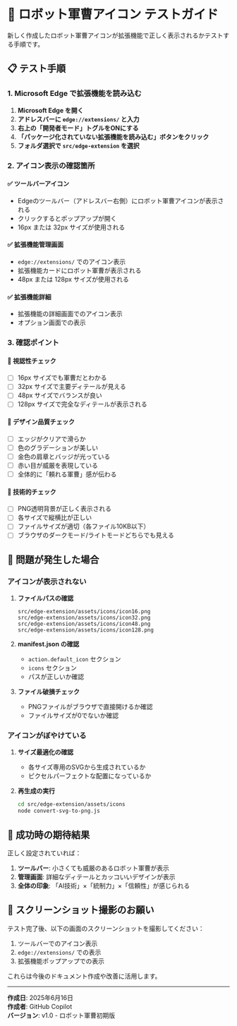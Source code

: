 # 🤖 ロボット軍曹アイコン テストガイド

新しく作成したロボット軍曹アイコンが拡張機能で正しく表示されるかテストする手順です。

## 📋 テスト手順

### 1. Microsoft Edge で拡張機能を読み込む

1. **Microsoft Edge を開く**
2. **アドレスバーに `edge://extensions/` と入力**
3. **右上の「開発者モード」トグルをONにする**
4. **「パッケージ化されていない拡張機能を読み込む」ボタンをクリック**
5. **フォルダ選択で `src/edge-extension` を選択**

### 2. アイコン表示の確認箇所

#### ✅ ツールバーアイコン
- Edgeのツールバー（アドレスバー右側）にロボット軍曹アイコンが表示される
- クリックするとポップアップが開く
- 16px または 32px サイズが使用される

#### ✅ 拡張機能管理画面
- `edge://extensions/` でのアイコン表示
- 拡張機能カードにロボット軍曹が表示される
- 48px または 128px サイズが使用される

#### ✅ 拡張機能詳細
- 拡張機能の詳細画面でのアイコン表示
- オプション画面での表示

### 3. 確認ポイント

#### 🎯 視認性チェック
- [ ] 16px サイズでも軍曹だとわかる
- [ ] 32px サイズで主要ディテールが見える
- [ ] 48px サイズでバランスが良い
- [ ] 128px サイズで完全なディテールが表示される

#### 🎯 デザイン品質チェック
- [ ] エッジがクリアで滑らか
- [ ] 色のグラデーションが美しい
- [ ] 金色の肩章とバッジが光っている
- [ ] 赤い目が威厳を表現している
- [ ] 全体的に「頼れる軍曹」感が伝わる

#### 🎯 技術的チェック
- [ ] PNG透明背景が正しく表示される
- [ ] 各サイズで縦横比が正しい
- [ ] ファイルサイズが適切（各ファイル10KB以下）
- [ ] ブラウザのダークモード/ライトモードどちらでも見える

## 🐛 問題が発生した場合

### アイコンが表示されない
1. **ファイルパスの確認**
   ```
   src/edge-extension/assets/icons/icon16.png
   src/edge-extension/assets/icons/icon32.png
   src/edge-extension/assets/icons/icon48.png
   src/edge-extension/assets/icons/icon128.png
   ```

2. **manifest.json の確認**
   - `action.default_icon` セクション
   - `icons` セクション
   - パスが正しいか確認

3. **ファイル破損チェック**
   - PNGファイルがブラウザで直接開けるか確認
   - ファイルサイズが0でないか確認

### アイコンがぼやけている
1. **サイズ最適化の確認**
   - 各サイズ専用のSVGから生成されているか
   - ピクセルパーフェクトな配置になっているか

2. **再生成の実行**
   ```bash
   cd src/edge-extension/assets/icons
   node convert-svg-to-png.js
   ```

## 🎉 成功時の期待結果

正しく設定されていれば：

1. **ツールバー**: 小さくても威厳のあるロボット軍曹が表示
2. **管理画面**: 詳細なディテールとカッコいいデザインが表示
3. **全体の印象**: 「AI技術」×「統制力」×「信頼性」が感じられる

## 📸 スクリーンショット撮影のお願い

テスト完了後、以下の画面のスクリーンショットを撮影してください：

1. ツールバーでのアイコン表示
2. `edge://extensions/` での表示
3. 拡張機能ポップアップでの表示

これらは今後のドキュメント作成や改善に活用します。

---

**作成日**: 2025年6月16日  
**作成者**: GitHub Copilot  
**バージョン**: v1.0 - ロボット軍曹初期版
